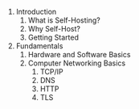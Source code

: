 1. Introduction
    1. What is Self-Hosting?
    2. Why Self-Host?
    3. Getting Started
2. Fundamentals
    1. Hardware and Software Basics
    2. Computer Networking Basics
        1. TCP/IP
        2. DNS
        3. HTTP
        4. TLS
